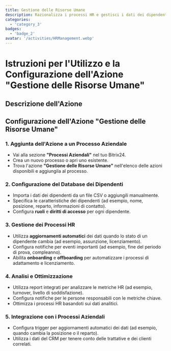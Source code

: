 ```yaml
---
title: Gestione delle Risorse Umane
description: Razionalizza i processi HR e gestisci i dati dei dipendenti in modo efficace.
categories: 
  - 'category_3'
badges: 
  - 'badge_2'
avatar: '/activities/HRManagement.webp'
---
```

# Istruzioni per l'Utilizzo e la Configurazione dell'Azione "Gestione delle Risorse Umane"

## Descrizione dell'Azione

## **Configurazione dell'Azione "Gestione delle Risorse Umane"**

### 1. Aggiunta dell'Azione a un Processo Aziendale
- Vai alla sezione **"Processi Aziendali"** nel tuo Bitrix24.
- Crea un nuovo processo o apri uno esistente.
- Trova l'azione **"Gestione delle Risorse Umane"** nell'elenco delle azioni disponibili e aggiungila al processo.

### 2. Configurazione del Database dei Dipendenti
- Importa i dati dei dipendenti da un file CSV o aggiungili manualmente.
- Specifica le caratteristiche dei dipendenti (ad esempio, nome, posizione, reparto, informazioni di contatto).
- Configura **ruoli** e **diritti di accesso** per ogni dipendente.

### 3. Gestione dei Processi HR
- Utilizza **aggiornamenti automatici** dei dati quando lo stato di un dipendente cambia (ad esempio, assunzione, licenziamento).
- Configura notifiche per eventi importanti (ad esempio, fine del periodo di prova, compleanno).
- Abilita **onboarding** e **offboarding** per automatizzare i processi di adattamento e licenziamento.

### 4. Analisi e Ottimizzazione
- Utilizza report integrati per analizzare le metriche HR (ad esempio, turnover, livello di soddisfazione).
- Configura notifiche per le persone responsabili con le metriche chiave.
- Ottimizza i processi HR basandoti sui dati analitici.

### 5. Integrazione con i Processi Aziendali
- Configura trigger per aggiornamenti automatici dei dati (ad esempio, quando cambia la posizione o il reparto).
- Utilizza i dati del CRM per tenere conto delle trattative e dei clienti correlati.